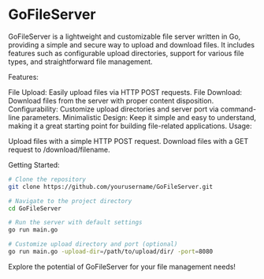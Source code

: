 # GoFileServer
GoFileServer is a lightweight and customizable file server written in Go, providing a simple and secure way to upload and download files. It includes features such as configurable upload directories, support for various file types, and straightforward file management.

Features:

File Upload: Easily upload files via HTTP POST requests.
File Download: Download files from the server with proper content disposition.
Configurability: Customize upload directories and server port via command-line parameters.
Minimalistic Design: Keep it simple and easy to understand, making it a great starting point for building file-related applications.
Usage:

Upload files with a simple HTTP POST request.
Download files with a GET request to /download/filename.

Getting Started:
```sh
# Clone the repository
git clone https://github.com/yourusername/GoFileServer.git

# Navigate to the project directory
cd GoFileServer

# Run the server with default settings
go run main.go

# Customize upload directory and port (optional)
go run main.go -upload-dir=/path/to/upload/dir/ -port=8080

```
Explore the potential of GoFileServer for your file management needs!
